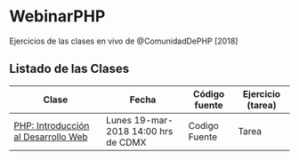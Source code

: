 # WebinarPHP
Ejercicios de las clases en vivo de @ComunidadDePHP [2018]

## Listado de las Clases

| Clase      | Fecha      | Código fuente | Ejercicio (tarea) |
| ---------- | ---------- | --------------------------| ------------------------------ |
| [PHP: Introducción al Desarrollo Web](https://www.facebook.com/ComunidadDePeHPe/videos/1474648475978611/)   | Lunes 19-mar-2018 14:00 hrs de CDMX   | Codigo Fuente | Tarea |
